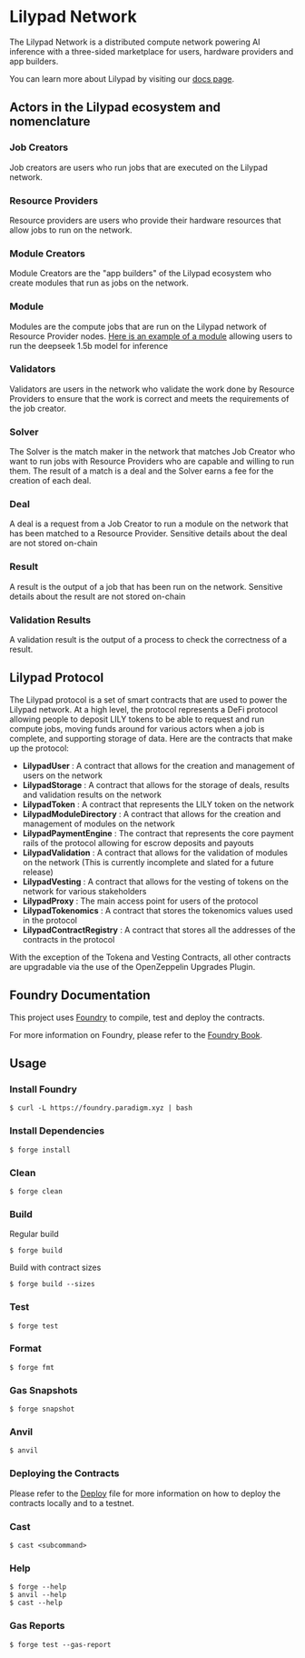 # Lilypad Network

The Lilypad Network is a distributed compute network powering AI inference with a three-sided marketplace for users, hardware providers and app builders.

You can learn more about Lilypad by visiting our [docs page](https://docs.lilypad.tech).

## Actors in the Lilypad ecosystem and nomenclature

### Job Creators

Job creators are users who run jobs that are executed on the Lilypad network.

### Resource Providers

Resource providers are users who provide their hardware resources that allow jobs to run on the network.

### Module Creators

Module Creators are the "app builders" of the Lilypad ecosystem who create modules that run as jobs on the network.

### Module
Modules are the compute jobs that are run on the Lilypad network of Resource Provider nodes.  [Here is an example of a module](https://github.com/narbs91/lilypad-ollama-deepseek-r1-1-5b) allowing users to run the deepseek 1.5b model for inference

### Validators

Validators are users in the network who validate the work done by Resource Providers to ensure that the work is correct and meets the requirements of the job creator.

### Solver

The Solver is the match maker in the network that matches Job Creator who want to run jobs with Resource Providers who are capable and willing to run them. The result of a match is a deal and the Solver earns a fee for the creation of each deal.

### Deal

A deal is a request from a Job Creator to run a module on the network that has been matched to a Resource Provider.  Sensitive details about the deal are not stored on-chain

### Result

A result is the output of a job that has been run on the network. Sensitive details about the result are not stored on-chain

### Validation Results

A validation result is the output of a process to check the correctness of a result.

## Lilypad Protocol

The Lilypad protocol is a set of smart contracts that are used to power the Lilypad network. At a high level, the protocol represents a DeFi protocol allowing people to deposit LILY tokens to be able to request and run compute jobs, moving funds around for various actors when a job is complete, and supporting storage of data.  Here are the contracts that make up the protocol:

- **LilypadUser** : A contract that allows for the creation and management of users on the network
- **LilypadStorage** : A contract that allows for the storage of deals, results and validation results on the network
- **LilypadToken** : A contract that represents the LILY token on the network
- **LilypadModuleDirectory** : A contract that allows for the creation and management of modules on the network
- **LilypadPaymentEngine** : The contract that represents the core payment rails of the protocol allowing for escrow deposits and payouts
- **LilypadValidation** : A contract that allows for the validation of modules on the network (This is currently incomplete and slated for a future release)
- **LilypadVesting** : A contract that allows for the vesting of tokens on the network for various stakeholders
- **LilypadProxy** : The main access point for users of the protocol
- **LilypadTokenomics** : A contract that stores the tokenomics values used in the protocol
- **LilypadContractRegistry** : A contract that stores all the addresses of the contracts in the protocol

With the exception of the Tokena and Vesting Contracts, all other contracts are upgradable via the use of the OpenZeppelin Upgrades Plugin.

## Foundry Documentation

This project uses [Foundry](https://getfoundry.sh/) to compile, test and deploy the contracts.

For more information on Foundry, please refer to the [Foundry Book](https://book.getfoundry.sh/).

## Usage

### Install Foundry

```shell
$ curl -L https://foundry.paradigm.xyz | bash
```

### Install Dependencies

```shell
$ forge install
```

### Clean

```shell
$ forge clean
```

### Build

Regular build
```shell
$ forge build
```

Build with contract sizes
```shell
$ forge build --sizes
```

### Test

```shell
$ forge test
```

### Format

```shell
$ forge fmt
```

### Gas Snapshots

```shell
$ forge snapshot
```

### Anvil

```shell
$ anvil
```

### Deploying the Contracts

Please refer to the [Deploy](./docs/DEPLOY_STEPS.md) file for more information on how to deploy the contracts locally and to a testnet.

### Cast

```shell
$ cast <subcommand>
```

### Help

```shell
$ forge --help
$ anvil --help
$ cast --help
```

### Gas Reports

```shell
$ forge test --gas-report
```